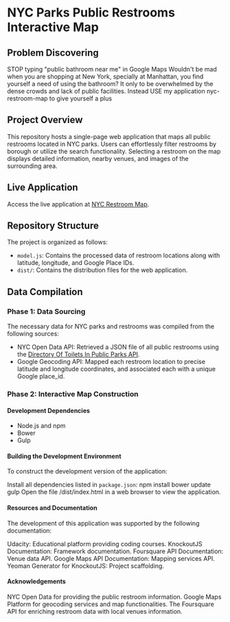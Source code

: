 # NYC Parks Public Restrooms Interactive Map

## Problem Discovering

STOP typing "public bathroom near me" in Google Maps
Wouldn't be mad when you are shopping at New York, specially at Manhattan, you find yourself a need of using the bathroom? It only to be overwhelmed by the dense crowds and lack of public facilities. Instead USE my application nyc-restroom-map to give yourself a plus

## Project Overview

This repository hosts a single-page web application that maps all public restrooms located in NYC parks. Users can effortlessly filter restrooms by borough or utilize the search functionality. Selecting a restroom on the map displays detailed information, nearby venues, and images of the surrounding area.

## Live Application

Access the live application at [NYC Restroom Map](https://nyc-restroom-map.herokuapp.com/).

## Repository Structure

The project is organized as follows:

- `model.js`: Contains the processed data of restroom locations along with latitude, longitude, and Google Place IDs.
- `dist/`: Contains the distribution files for the web application.

## Data Compilation

### Phase 1: Data Sourcing

The necessary data for NYC parks and restrooms was compiled from the following sources:

- NYC Open Data API: Retrieved a JSON file of all public restrooms using the [Directory Of Toilets In Public Parks API](https://data.cityofnewyork.us/Recreation/Directory-Of-Toilets-In-Public-Parks/hjae-yuav).
- Google Geocoding API: Mapped each restroom location to precise latitude and longitude coordinates, and associated each with a unique Google place_id.

### Phase 2: Interactive Map Construction

#### Development Dependencies

- Node.js and npm
- Bower
- Gulp

#### Building the Development Environment

To construct the development version of the application:

 Install all dependencies listed in `package.json`:
   npm install
   bower update
   gulp
   Open the file /dist/index.html in a web browser to view the application.


#### Resources and Documentation

The development of this application was supported by the following documentation:

Udacity: Educational platform providing coding courses.
KnockoutJS Documentation: Framework documentation.
Foursquare API Documentation: Venue data API.
Google Maps API Documentation: Mapping services API.
Yeoman Generator for KnockoutJS: Project scaffolding.

#### Acknowledgements
NYC Open Data for providing the public restroom information.
Google Maps Platform for geocoding services and map functionalities.
The Foursquare API for enriching restroom data with local venues information.





